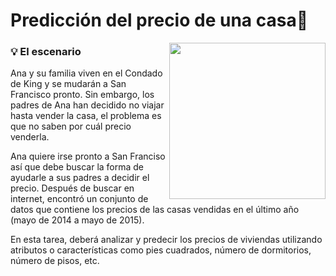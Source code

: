 # Predicción del precio de una casa🏡
<img width="250" align="right" src="https://i.pinimg.com/564x/24/69/b5/2469b56b7e330f122f1f165caf0d6d5f.jpg" />


### 💡 El escenario
Ana y su familia viven en el Condado de King y se mudarán a San Francisco pronto. Sin embargo, los padres de Ana han decidido no viajar hasta vender la casa, el problema es que no saben por cuál precio venderla. 

Ana quiere irse pronto a San Franciso así que debe buscar la forma de ayudarle a sus padres a decidir el precio. Después de buscar en internet, encontró un conjunto de datos que contiene los precios de las casas vendidas en el último año (mayo de 2014 a mayo de 2015).

En esta tarea, deberá analizar y predecir los precios de viviendas utilizando atributos o características como pies cuadrados, número de dormitorios, número de pisos, etc. 
